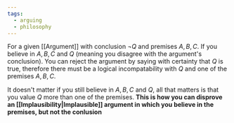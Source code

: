```yaml
---
tags:
  - arguing
  - philosophy
---
```

For a given [[Argument]] with conclusion $\neg Q$ and premises $A,B,C$. If you believe in $A,B,C$ and $Q$ (meaning you disagree with the argument's conclusion). 
You can reject the argument by saying with certainty that $Q$ is true, therefore there must be a logical incompatability with $Q$ and one of the premises $A,B,C$.

It doesn't matter if you still believe in $A,B,C$ and $Q$, all that matters is that you value $Q$ more than one of the premises.
**This is how you can disprove an [[Implausibility|Implausible]] argument in which you believe in the premises, but not the conlusion**